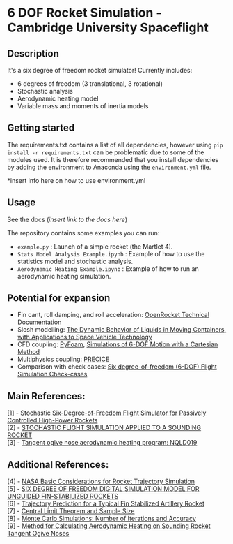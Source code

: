 # 6 DOF Rocket Simulation - Cambridge University Spaceflight
## Description
It's a six degree of freedom rocket simulator! Currently includes:
- 6 degrees of freedom (3 translational, 3 rotational)
- Stochastic analysis
- Aerodynamic heating model
- Variable mass and moments of inertia models  

## Getting started
The requirements.txt contains a list of all dependencies, however using `pip install -r requirements.txt` can be problematic due to some of the modules used. It is therefore recommended that you install dependencies by adding the environment to Anaconda using the `environment.yml` file.  

*insert info here on how to use environment.yml


## Usage
See the docs (*insert link to the docs here*)  

The repository contains some examples you can run:  
- `example.py` : Launch of a simple rocket (the Martlet 4).  
- `Stats Model Analysis Example.ipynb` : Example of how to use the statistics model and stochastic analysis.  
- `Aerodynamic Heating Example.ipynb` : Example of how to run an aerodynamic heating simulation.  


## Potential for expansion
- Fin cant, roll damping, and roll acceleration: [OpenRocket Technical Documentation](http://openrocket.info/documentation.html)
- Slosh modelling: [The Dynamic Behavior of Liquids in Moving Containers, with Applications to Space Vehicle Technology](https://ntrs.nasa.gov/citations/19670006555)  
- CFD coupling: [PyFoam](https://openfoamwiki.net/index.php/Contrib/PyFoam), [Simulations of 6-DOF Motion
with a Cartesian Method](https://pdfs.semanticscholar.org/ace3/5a61803390b0e0b70f6ca34492ad20a03e03.pdf)
- Multiphysics coupling: [PRECICE](https://www.precice.org/)
- Comparison with check cases: [Six degree-of-freedom (6-DOF) Flight Simulation Check-cases](https://nescacademy.nasa.gov/flightsim/)  


## Main References:
[1] - [Stochastic Six-Degree-of-Freedom Flight Simulator for Passively Controlled High-Power Rockets](https://ascelibrary.org/doi/10.1061/%28ASCE%29AS.1943-5525.0000051)  
[2] - [STOCHASTIC FLIGHT SIMULATION APPLIED TO A SOUNDING ROCKET](https://sci-hub.do/10.2514/6.iac-04-a.1.07)  
[3] - [Tangent ogive nose aerodynamic heating program: NQLD019](https://ntrs.nasa.gov/citations/19730063810)  

## Additional References:
[4] - [NASA Basic Considerations for Rocket Trajectory Simulation](https://apps.dtic.mil/sti/pdfs/AD0642855.pdf)  
[5] - [SIX DEGREE OF FREEDOM DIGITAL SIMULATION MODEL FOR UNGUIDED FIN-STABILIZED ROCKETS](https://apps.dtic.mil/dtic/tr/fulltext/u2/452106.pdf)  
[6] - [Trajectory Prediction for a Typical Fin Stabilized Artillery Rocket](https://journals.ekb.eg/article_23742_f19c1da1a61e78c1f5bb7ce58a7b30dd.pdf)  
[7] - [Central Limit Theorem and Sample Size](https://www.umass.edu/remp/Papers/Smith&Wells_NERA06.pdf)  
[8] - [Monte Carlo Simulations: Number of Iterations and Accuracy](https://apps.dtic.mil/dtic/tr/fulltext/u2/a621501.pdf)  
[9] - [Method for Calculating Aerodynamic Heating on Sounding Rocket Tangent Ogive Noses](https://arc.aiaa.org/doi/abs/10.2514/3.62081)  




